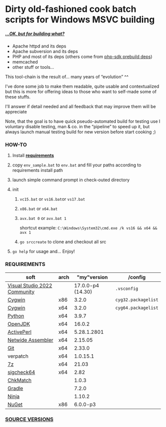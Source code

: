# Dirty old-fashioned cook batch scripts for Windows MSVC building

##### *[...OK, but for building what?](./SRC_VERSION.md)*

- Apache httpd and its deps
- Apache subversion and its deps
- PHP and most of its deps (others come from [php-sdk prebuild deps](https://windows.php.net/downloadS/php-sdk/deps/))
- memcached
- other stuff or tools...

This tool-chain is the result of... many years of “evolution” ^^

I've done some job to make them readable, quite usable and contextualized but this is more for offering ideas to those who want to self-made some of these stuffs.

I'll answer if detail needed and all feedback that may improve them will be appreciate

Note, that the goal is to have quick pseudo-automated build for testing use I voluntary disable testing, man & co. in the “pipeline” to speed up it, but always launch manual testing build for new version before start cooking ;)

### HOW-TO

1. Install **[requirements](#requirements)**

2. copy `env_sample.bat` to `env.bat` and fill your paths according to requirements install path

3. launch simple command prompt in check-outed directory

4. init
   1. `vc15.bat` or `vs16.bat`or `vs17.bat`

   2. `x86.bat` or `x64.bat`

   3. `avx.bat 0` or `avx.bat 1`

      shortcut example: `C:\Windows\System32\cmd.exe /k vs16 && x64 && avx 1`

   4. `go srccreate` to clone and checkout all src

5. `go help` for usage and... Enjoy!

### REQUIREMENTS

| soft                                                         | arch | "my"version    | /config             |
| ------------------------------------------------------------ | ---- | -------------- | ------------------- |
| [Visual Studio 2022 Community](https://visualstudio.microsoft.com/fr/thank-you-downloading-visual-studio/?sku=Community&rel=16) |      | 17.0.0-p4 (14.30) | `.vsconfig`         |
| [Cygwin](https://cygwin.com/install.html)                    | x86  | 3.2.0       | `cyg32.packagelist` |
| [Cygwin](https://cygwin.com/install.html)                    | x64  | 3.2.0       | `cyg64.packagelist` |
| [Python](https://www.python.org/downloads/)                  | x64  | 3.9.7    |                     |
| [OpenJDK](https://jdk.java.net/16/)                         | x64  | 16.0.2   |                     |
| [ActivePerl](https://platform.activestate.com/ActiveState/ActivePerl-5.28/auto-fork) | x64  | 5.28.1.2801    |                     |
| [Netwide Assembler](https://www.nasm.us/pub/nasm/releasebuilds/?C=M;O=D) | x64  | 2.15.05        |                     |
| [Git](https://git-scm.com/download/win)                      | x64  | 2.33.0 |                     |
| verpatch                                                     | x64  | 1.0.15.1       |                     |
| [7z](https://www.7-zip.org/download.html)                    | x64  | 21.03        |                     |
| [sigcheck64](https://docs.microsoft.com/en-us/sysinternals/downloads/sigcheck) | x64  | 2.82         |                     |
| [ChkMatch](http://beefchunk.com/documentation/sys-programming/os-win32/debug/www.debuginfo.com/tools/chkmatch.html) |      | 1.0.3          |                     |
| [Gradle](https://gradle.org/install/) | | 7.2.0 | |
| [Ninja](https://github.com/ninja-build/ninja/releases) | | 1.10.2 | |
| [NuGet](https://www.nuget.org/downloads) | x86 | 6.0.0-p3 | |

### [SOURCE VERSIONS](./SRC_VERSION.md)

